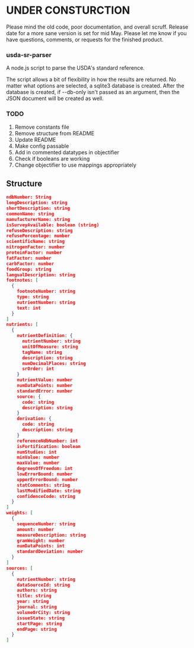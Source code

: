 # UNDER CONSTURCTION

Please mind the old code, poor documentation, and overall scruff. Release date
for a more sane version is set for mid May. Please let me know if you have
questions, comments, or requests for the finished product.

### usda-sr-parser

A node.js script to parse the USDA's standard reference.

The script allows a bit of flexibility in how the results are returned. No
matter what options are selected, a sqlite3 database is created. After the
database is created, if --db-only isn't passed as an argument, then the JSON
document will be created as well.

### TODO

1. Remove constants file
2. Remove structure from README
3. Update README
4. Make config passable
5. Add in commented datatypes in objectifier
6. Check if booleans are working
7. Change objectifier to use mappings appropriately

## Structure

```json
ndbNumber: String
longDescription: string
shortDescription: string
commonName: string
manufacturerName: string
isSurveyAvailable: boolean (string)
refuseDescription: string
refusePercentage: number
scientificName: string
nitrogenFactor: number
proteinFactor: number
fatFactor: number
carbFactor: number
foodGroup: string
langualDescription: string
footnotes: [
  {
    footnoteNumber: string
    type: string
    nutrientNumber: string
    text: int
  }
]
nutrients: [
  {
    nutrientDefinition: {
      nutrientNumber: string
      unitOfMeasure: string
      tagName: string
      description: string
      numDecimalPlaces: string
      srOrder: int
    }
    nutrientValue: number
    numDataPoints: number
    standardError: number
    source: {
      code: string
      description: string
    }
    derivation: {
      code: string
      description: string
    }
    referenceNdbNumber: int
    isFortification: boolean
    numStudies: int
    minValue: number
    maxValue: number
    degreesOfFreedom: int
    lowErrorBound: number
    upperErrorBound: number
    statComments: string
    lastModifiedDate: string
    confidenceCode: string
  }
]
weights: [
  {
    sequenceNumber: string
    amount: number
    measureDescription: string
    gramWeight: number
    numDataPoints: int
    standardDeviation: number
  }
]
sources: [
  {
    nutrientNumber: string
    dataSourceId: string
    authors: string
    title: string
    year: string
    journal: string
    volumeOrCity: string
    issueState: string
    startPage: string
    endPage: string
  }
]
```
